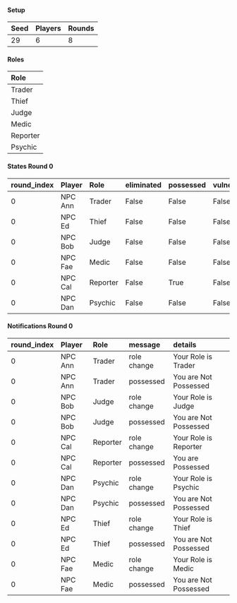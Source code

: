 #### Setup
| Seed | Players | Rounds  |
| :----| :-------| :------ |
| 29   | 6       | 8       |

#### Roles
| Role      |
| :-------- |
| Trader    |
| Thief     |
| Judge     |
| Medic     |
| Reporter  |
| Psychic   |

#### States Round 0
| round_index | Player  | Role     | eliminated | possessed | vulnerable | cool_down | active | cleansed_index | last_action_index  |
| :-----------| :-------| :--------| :----------| :---------| :----------| :---------| :------| :--------------| :----------------- |
| 0           | NPC Ann | Trader   | False      | False     | False      | 0         | True   | 0              | 0                  |
| 0           | NPC Ed  | Thief    | False      | False     | False      | 0         | True   | 0              | 0                  |
| 0           | NPC Bob | Judge    | False      | False     | False      | 0         | True   | 0              | 0                  |
| 0           | NPC Fae | Medic    | False      | False     | False      | 0         | True   | 0              | 0                  |
| 0           | NPC Cal | Reporter | False      | True      | False      | 0         | True   | 0              | 0                  |
| 0           | NPC Dan | Psychic  | False      | False     | False      | 0         | True   | 0              | 0                  |

#### Notifications Round 0
| round_index | Player  | Role     | message     | details                |
| :-----------| :-------| :--------| :-----------| :--------------------- |
| 0           | NPC Ann | Trader   | role change | Your Role is Trader    |
| 0           | NPC Ann | Trader   | possessed   | You are Not Possessed  |
| 0           | NPC Bob | Judge    | role change | Your Role is Judge     |
| 0           | NPC Bob | Judge    | possessed   | You are Not Possessed  |
| 0           | NPC Cal | Reporter | role change | Your Role is Reporter  |
| 0           | NPC Cal | Reporter | possessed   | You are Possessed      |
| 0           | NPC Dan | Psychic  | role change | Your Role is Psychic   |
| 0           | NPC Dan | Psychic  | possessed   | You are Not Possessed  |
| 0           | NPC Ed  | Thief    | role change | Your Role is Thief     |
| 0           | NPC Ed  | Thief    | possessed   | You are Not Possessed  |
| 0           | NPC Fae | Medic    | role change | Your Role is Medic     |
| 0           | NPC Fae | Medic    | possessed   | You are Not Possessed  |
